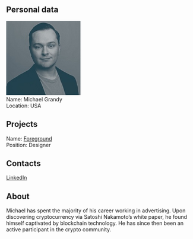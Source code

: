 ## Personal data
![michael grandy photo](photo/michael_grandy.jpg)  
Name:   Michael Grandy  
Location: USA  
## Projects 
Name: [Foreground](../projects/foreground.md)  
Position: Designer   
## Contacts
[LinkedIn](https://www.linkedin.com/in/michael-anthony-grandy-6b597738/)    
## About
Michael has spent the majority of his career
working in advertising. Upon discovering
cryptocurrency via Satoshi Nakamoto’s
white paper, he found himself captivated by
blockchain technology. He has since then been
an active participant in the crypto community.
